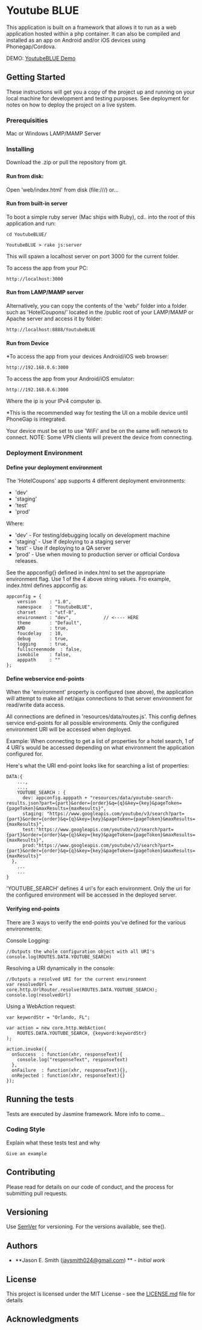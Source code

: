 
# Youtube BLUE

This application is built on a framework that allows it to
run as a web application hosted within a php container. It can 
also be compiled and installed as an app on Android and/or 
iOS devices using Phonegap/Cordova.

DEMO:
<a href="http://js.netai.net/youtubeBLUE">YoutubeBLUE Demo</a>



## Getting Started

These instructions will get you a copy of the project up and 
running on your local machine for development and testing purposes. 
See deployment for notes on how to deploy the project on a 
live system.

### Prerequisities

Mac or Windows
LAMP/MAMP Server


### Installing

Download the .zip or pull the repository from git. 

#### Run from disk:
Open 'web/index.html' from disk (file:///) or... 

#### Run from built-in server
To boot a simple ruby server (Mac ships with Ruby), cd.. into
the root of this application and run:

```
cd YoutubeBLUE/
```

```
YoutubeBLUE > rake js:server
```

This will spawn a localhost server on port 3000 for 
the current folder.

To access the app from your PC:
```
http://localhost:3000
```


#### Run from LAMP/MAMP server
Alternatively, you can copy the contents of the 'web/' folder into a folder 
such as 'HotelCoupons/' located in the /public root of your LAMP/MAMP or 
Apache server and access it by folder:

```
http://localhost:8888/YoutubeBLUE
```

#### Run from Device
*To access the app from your devices Android/iOS web browser:
```
http://192.168.0.6:3000
```

To access the app from your Android/iOS emulator:
```
http://192.168.0.6:3000
```

Where the ip is your IPv4 computer ip.

*This is the recommended way for testing the UI on a mobile device until
PhoneGap is integrated. 

Your device must be set to use 'WiFi' and be on the same wifi network to connect.
NOTE: Some VPN clients will prevent the device from connecting.



### Deployment Environment

#### Define your deployment environment
The 'HotelCoupons' app supports 4 different deployment environments:
* 'dev'
* 'staging'
* 'test'
* 'prod'

Where:
* 'dev' - For testing/debugging locally on development machine
* 'staging' - Use if deploying to a staging server
* 'test' - Use if deploying to a QA server
* 'prod' - Use when moving to production server or official Cordova releases.

See the appconfig{} defined in index.html to set the appropriate
environment flag. Use 1 of the 4 above string values. Fro example,
index.html defines appconfig as:

```
appconfig = {
	version		: "1.0",
    namespace	: "YoutubeBLUE",
    charset		: "utf-8",
    environment	: "dev",			// <---- HERE
    theme		: "Default",
    AMD			: true,
    foucdelay	: 10,
    debug		: true,
    logging		: true,
    fullscreenmode	: false,
    ismobile	: false,
    apppath		: ""
};
```

#### Define webservice end-points
When the 'environment' property is configured (see above), the application will attempt 
to make all net/ajax connections to that server environment for read/write data access.

All connections are defined in 'resources/data/routes.js'. This config
defines service end-points for all possible environments. Only
the configured environment URI will be accessed when deployed.

Example: When connecting to get a list of properties for a hotel search, 1 of 4
URI's would be accessed depending on what environment the application configured
for.

Here's what the URI end-point looks like for searching a list of properties:

```
DATA:{
	...,
	...,
	YOUTUBE_SEARCH : {
      dev: appconfig.apppath + "resources/data/youtube-search-results.json?part={part}&order={order}&q={q}&key={key}&pageToken={pageToken}&maxResults={maxResults}",
      staging: "https://www.googleapis.com/youtube/v3/search?part={part}&order={order}&q={q}&key={key}&pageToken={pageToken}&maxResults={maxResults}",
      test:"https://www.googleapis.com/youtube/v3/search?part={part}&order={order}&q={q}&key={key}&pageToken={pageToken}&maxResults={maxResults}",
      prod:"https://www.googleapis.com/youtube/v3/search?part={part}&order={order}&q={q}&key={key}&pageToken={pageToken}&maxResults={maxResults}"
  },
	...
	...
}
```

'YOUTUBE_SEARCH' defines 4 uri's for each environment. Only the uri for
the configured environment will be accessed in the deployed server.

#### Verifying end-points
There are 3 ways to verify the end-points you've defined for the various 
environments:

Console Logging:
```
//Outputs the whole configuration object with all URI's
console.log(ROUTES.DATA.YOUTUBE_SEARCH)
```

Resolving a URI dynamically in the console:
```
//Outputs a resolved URI for the current environment
var resolvedUrl = core.http.UrlRouter.resolve(ROUTES.DATA.YOUTUBE_SEARCH);
console.log(resolvedUrl)
```


Using a WebAction request:
```
var keywordStr = "Orlando, FL";

var action = new core.http.WebAction(
    ROUTES.DATA.YOUTUBE_SEARCH, {keyword:keywordStr}
);

action.invoke({
  onSuccess  : function(xhr, responseText){
    console.log("responseText", responseText)
  },
  onFailure  : function(xhr, responseText){},
  onRejected : function(xhr, responseText){}
});
```


## Running the tests
Tests are executed by Jasmine framework. More info to come...


### Coding Style

Explain what these tests test and why

```
Give an example
```

## Contributing

Please read for details on our code of conduct, and the process for submitting pull requests.

## Versioning

Use [SemVer](http://semver.org/) for versioning. For the versions available, 
see the(). 

## Authors

* **Jason E. Smith (jaysmith024@gmail.com) ** - *Initial work*

## License

This project is licensed under the MIT License - see the [LICENSE.md](LICENSE.md) file for details

## Acknowledgments
